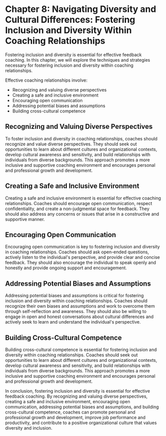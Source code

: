 Chapter 8: Navigating Diversity and Cultural Differences: Fostering Inclusion and Diversity Within Coaching Relationships
=========================================================================================================================

Fostering inclusion and diversity is essential for effective feedback coaching. In this chapter, we will explore the techniques and strategies necessary for fostering inclusion and diversity within coaching relationships.

Effective coaching relationships involve:

* Recognizing and valuing diverse perspectives
* Creating a safe and inclusive environment
* Encouraging open communication
* Addressing potential biases and assumptions
* Building cross-cultural competence

Recognizing and Valuing Diverse Perspectives
--------------------------------------------

To foster inclusion and diversity in coaching relationships, coaches should recognize and value diverse perspectives. They should seek out opportunities to learn about different cultures and organizational contexts, develop cultural awareness and sensitivity, and build relationships with individuals from diverse backgrounds. This approach promotes a more inclusive and supportive coaching environment and encourages personal and professional growth and development.

Creating a Safe and Inclusive Environment
-----------------------------------------

Creating a safe and inclusive environment is essential for effective coaching relationships. Coaches should encourage open communication, respect confidentiality, and create a non-judgmental space for feedback. They should also address any concerns or issues that arise in a constructive and supportive manner.

Encouraging Open Communication
------------------------------

Encouraging open communication is key to fostering inclusion and diversity in coaching relationships. Coaches should ask open-ended questions, actively listen to the individual's perspective, and provide clear and concise feedback. They should also encourage the individual to speak openly and honestly and provide ongoing support and encouragement.

Addressing Potential Biases and Assumptions
-------------------------------------------

Addressing potential biases and assumptions is critical for fostering inclusion and diversity within coaching relationships. Coaches should recognize their own biases and assumptions and work to overcome them through self-reflection and awareness. They should also be willing to engage in open and honest conversations about cultural differences and actively seek to learn and understand the individual's perspective.

Building Cross-Cultural Competence
----------------------------------

Building cross-cultural competence is essential for fostering inclusion and diversity within coaching relationships. Coaches should seek out opportunities to learn about different cultures and organizational contexts, develop cultural awareness and sensitivity, and build relationships with individuals from diverse backgrounds. This approach promotes a more inclusive and supportive coaching environment and encourages personal and professional growth and development.

In conclusion, fostering inclusion and diversity is essential for effective feedback coaching. By recognizing and valuing diverse perspectives, creating a safe and inclusive environment, encouraging open communication, addressing potential biases and assumptions, and building cross-cultural competence, coaches can promote personal and professional growth and development, improve job performance and productivity, and contribute to a positive organizational culture that values diversity and inclusion.
